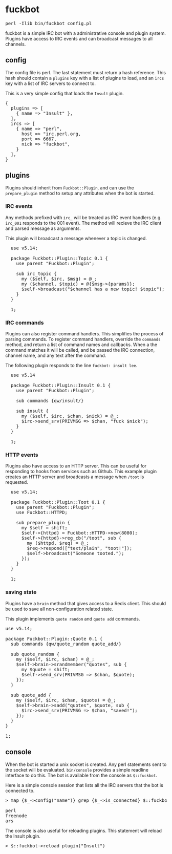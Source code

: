 # fuckbot

<pre>perl -Ilib bin/fuckbot config.pl</pre>

fuckbot is a simple IRC bot with a administrative console and plugin
system.  Plugins have access to IRC events and can broadcast messages
to all channels.

## config

The config file is perl. The last statement must return a hash
reference.  This hash should contain a `plugins` key with a list
of plugins to load, and an `ircs` key with a list of IRC servers
to connect to.

This is a very simple config that loads the `Insult` plugin.

<pre>
{
  plugins => [
    { name => "Insult" },
  ],
  ircs => [
    { name => "perl",
      host => "irc.perl.org,
      port => 6667,
      nick => "fuckbot",
    }
  ],
}
</pre>


## plugins

Plugins should inherit from `Fuckbot::Plugin`, and can use the
`prepare_plugin` method to setup any attributes when the bot is
started.

### IRC events

Any methods prefixed with `irc_` will be treated as IRC event
handlers (e.g. `irc_001` responds to the 001 event). The method
will recieve the IRC client and parsed message as arguments.

This plugin will broadcast a message whenever a topic is changed.

<pre>
  use v5.14;

  package Fuckbot::Plugin::Topic 0.1 {
    use parent "Fuckbot::Plugin";

    sub irc_topic {
      my ($self, $irc, $msg) = @_;
      my ($channel, $topic) = @{$msg->{params}};
      $self->broadcast("$channel has a new topic! $topic");
    }
  }

  1;
</pre>

### IRC commands

Plugins can also register command handlers. This simplifies the
process of parsing commands. To register command handlers, override
the `commands` method, and return a list of command names and
callbacks. When a the command matches it will be called, and be
passed the IRC connection, channel name, and any text after the
command.

The following plugin responds to the line `fuckbot: insult lee`.

<pre>
  use v5.14

  package Fuckbot::Plugin::Insult 0.1 {
    use parent "Fuckbot::Plugin";
    
    sub commands {qw/insult/}
    
    sub insult {
      my ($self, $irc, $chan, $nick) = @_;
      $irc->send_srv(PRIVMSG => $chan, "fuck $nick");
    }
  }

  1;
</pre>

### HTTP events

Plugins also have access to an HTTP server. This can be useful for
responding to hooks from services such as Github. This example plugin
creates an HTTP server and broadcasts a message when `/toot` is
requested.

<pre>
  use v5.14;

  package Fuckbot::Plugin::Toot 0.1 {
    use parent "Fuckbot::Plugin";
    use Fuckbot::HTTPD;

    sub prepare_plugin {
      my $self = shift;
      $self->{httpd} = Fuckbot::HTTPD->new(8080);
      $self->{httpd}->reg_cb("/toot", sub {
        my ($httpd, $req) = @_;
        $req->respond(["text/plain", "toot!"]);
        $self->broadcast("Someone tooted.");
      });
    }
  }

  1;
</pre>

### saving state

Plugins have a `brain` method that gives access to a Redis client.
This should be used to save all non-configuration related state.

This plugin implements `quote random` and `quote add` commands.

<pre>
use v5.14;

package Fuckbot::Plugin::Quote 0.1 {
  sub commands {qw/quote_random quote_add/}

  sub quote_random {
    my ($self, $irc, $chan) = @_;
    $self->brain->srandmember("quotes", sub {
      my $quote = shift;
      $self->send_srv(PRIVMSG => $chan, $quote);
    });
  }

  sub quote_add {
    my ($self, $irc, $chan, $quote) = @_;
    $self->brain->sadd("quotes", $quote, sub {
      $irc->send_srv(PRIVMSG => $chan, "saved!");
    });
  }
}

1;
</pre>

## console

When the bot is started a unix socket is created. Any perl statements
sent to the socket will be evaluated. `bin/console` provides a
simple readline interface to do this. The bot is available from the
console as `$::fuckbot`.

Here is a simple console session that lists all the IRC servers
that the bot is connected to.

<pre>
> map {$_->config("name")} grep {$_->is_connected} $::fuckbot->ircs

perl
freenode
ars
</pre>

The console is also useful for reloading plugins. This statement
will reload the Insult plugin.

<pre>
> $::fuckbot->reload_plugin("Insult")
</pre>
